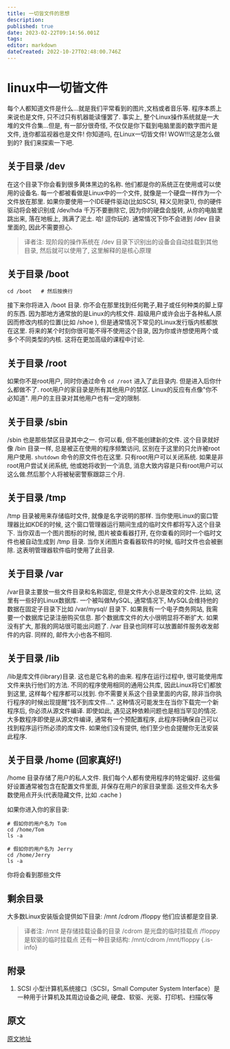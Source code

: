 ```yaml
---
title: 一切皆文件的思想
description: 
published: true
date: 2023-02-22T09:14:56.001Z
tags: 
editor: markdown
dateCreated: 2022-10-27T02:48:00.746Z
---
```


# linux中一切皆文件
每个人都知道文件是什么...就是我们平常看到的图片,文档或者音乐等. 程序本质上来说也是文件, 只不过只有机器能读懂罢了. 事实上, 整个Linux操作系统就是一大堆的文件合集...但是, 有一部分很奇怪, 不仅仅是你下载到电脑里面的数字图片是文件, 连你都监视器也是文件! 你知道吗, 在Linux一切皆文件! WOW!!!这是怎么做到的? 我们来探索一下吧.

## 关于目录 /dev
在这个目录下你会看到很多黄体黑边的名称. 他们都是你的系统正在使用或可以使用的设备名. 每一个都被看做是Linux中的一个文件, 就像是一个硬盘一样作为一个文件放在那里. 如果你要使用一个IDE硬件驱动(比如SCSI, 释义见附录1), 你的硬件驱动将会被识别成 /dev/hda  千万不要删除它, 因为你的硬盘会旋转, 从你的电脑里跳出来, 落在地板上, 溅满了泥土. 哈! 逗你玩的. 通常情况下你不会进到 /dev 目录里面的, 因此不需要担心.

> 译者注: 现阶段的操作系统在 /dev 目录下识别出的设备会自动挂载到其他目录, 然后就可以使用了, 这里解释的是核心原理

## 关于目录 /boot
```
cd /boot   # 然后按换行
```
接下来你将进入 /boot 目录. 你不会在那里找到任何靴子,鞋子或任何种类的脚上穿的东西. 因为那地方通常放的是Linux的内核文件. 超级用户或许会出于各种私人原因而修改内核的位置(比如 /shoe ), 但是通常情况下常见的Linux发行版内核都放在这里. 将来的某个时刻你很可能不得不使用这个目录, 因为你或许想使用两个或多个不同类型的内核. 这将在更加高级的课程中讨论.

## 关于目录 /root
如果你不是root用户, 同时你通过命令 `cd /root` 进入了此目录内. 但是进入后你什么都做不了. root用户的家目录是所有其他用户的禁区. Linux的反应有点像"你不必知道". 用户的主目录对其他用户也有一定的限制.

## 关于目录 /sbin
/sbin 也是那些禁区目录其中之一. 你可以看, 但不能创建新的文件. 这个目录就好像 /bin 目录一样, 总是被正在使用的程序频繁访问, 区别在于这里的只允许被root用户使用. `shutdown` 命令的原文件也在这里. 只有root用户可以关闭系统. 如果是非root用户尝试关闭系统, 他或她将收到一个消息, 消息大致内容是只有root用户可以这么做.然后那个人将被秘密警察跟踪三个月.

## 关于目录 /tmp
/tmp 目录被用来存储临时文件, 就像是名字说明的那样. 当你使用Linux的窗口管理器比如KDE的时候, 这个窗口管理器运行期间生成的临时文件都将写入这个目录下. 当你双击一个图片图标的时候, 图片被查看器打开, 在你查看的同时一个临时文件也被自动生成到 /tmp 目录. 当你关闭图片查看器软件的时候, 临时文件也会被删除. 这表明管理器软件临时使用了此目录.

## 关于目录 /var
/var目录主要放一些文件目录和名称固定, 但是文件大小总是改变的文件. 比如, 这里有一些好的Linux数据库. 一个被叫做MySQL, 通常情况下, MySQL会维持他的数据在固定子目录下比如 /var/mysql/ 目录下. 如果我有一个电子商务网站, 我需要一个数据库记录注册购买信息. 那个数据库文件的大小很明显将不断扩大. 如果没有扩大, 那我的网站很可能出问题了. /var 目录也同样可以放置邮件服务收发邮件的内容. 同样的, 邮件大小也各不相同.

## 关于目录 /lib
/lib是库文件(library)目录. 这也是它名称的由来. 程序在运行过程中, 很可能使用库文件来执行他们的方法. 不同的程序使用相同的通用公共库, 因此Linux将它们都放到这里, 这样每个程序都可以找到. 你不需要关系这个目录里面的内容, 除非当你执行程序的时候出现提醒"找不到库文件...". 这种情况可能发生在当你下载完一个新程序后, 你必须从源文件编译. 即使如此, 遇见这种依赖问题也是相当罕见的情况. 大多数程序即使是从源文件编译, 通常有一个预配置程序, 此程序将确保自己可以找到程序运行所必须的库文件. 如果他们没有提供, 他们至少也会提醒你无法安装此程序.

## 关于目录 /home (回家真好!)
/home 目录存储了用户的私人文件. 我们每个人都有使用程序的特定偏好. 这些偏好设置通常被包含在配置文件里面, 并保存在用户的家目录里面. 这些文件名大多数使用点开头(代表隐藏文件, 比如 .cache )

如果你进入你的家目录:

```
# 假如你的用户名为 Tom
cd /home/Tom
ls -a

# 假如你的用户名为 Jerry
cd /home/Jerry
ls -a
```
你将会看到那些文件

## 剩余目录
大多数Linux安装版会提供如下目录:
/mnt
/cdrom
/floppy
他们应该都是空目录. 
> 译者注:
/mnt 是存储挂载设备的目录
/cdrom 是光盘的临时挂载点
/floppy 是软驱的临时挂载点
还有一种目录结构:
/mnt/cdrom
/mnt/floppy
{.is-info}



























## 附录
1. SCSI
小型计算机系统接口（SCSI，Small Computer System Interface）是一种用于计算机及其周边设备之间, 硬盘、软驱、光驱、打印机、扫描仪等

## 原文
[原文地址](https://www.linux.org/threads/in-linux-everything-is-a-file.4251/)
